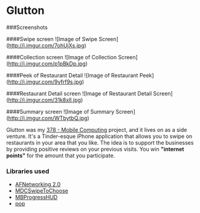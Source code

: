 # Glutton


###Screenshots

####Swipe screen
![Image of Swipe Screen]
(http://i.imgur.com/7ohUjXs.jpg)

####Collection screen
![Image of Collection Screen]
(http://i.imgur.com/p1pBkDp.jpg)

####Peek of Restaurant Detail
![Image of Restaurant Peek]
(http://i.imgur.com/9yfrf9s.jpg)

####Restaurant Detail screen
![Image of Restaurant Detail Screen]
(http://i.imgur.com/31k8xlI.jpg)

####Summary screen
![Image of Summary Screen]
(http://i.imgur.com/WTbytbQ.jpg)

Glutton was my [378 - Mobile Computing](https://www.cs.utexas.edu/~witchel/378/index.html) project, and it lives on as a side venture. It's a Tinder-esque iPhone application that allows you to swipe on restaurants in your area that you like. The idea is to support the businesses by providing positive reviews on your previous visits. You win **"internet points"** for the amount that you participate.

### Libraries used
* [AFNetworking 2.0](https://github.com/AFNetworking/AFNetworking)
* [MDCSwipeToChoose](https://github.com/modocache/MDCSwipeToChoose)
* [MBProgressHUD](https://github.com/jdg/MBProgressHUD)
* [pop](https://github.com/facebook/pop)
